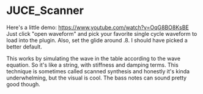 # JUCE_Scanner
Here's a little demo: https://www.youtube.com/watch?v=OqG8BO8KsBE
Just click "open waveform" and pick your favorite single cycle waveform to load into the plugin.
Also, set the glide around .8. I should have picked a better default.

This works by simulating the wave in the table according to the wave equation. So it's like a string, with stiffness and damping terms.
This technique is sometimes called scanned synthesis and honestly it's kinda underwhelming, but the visual is cool. The bass notes can sound pretty good though.
